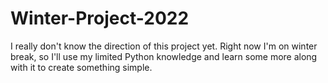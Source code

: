 # Winter-Project-2022
I really don't know the direction of this project yet. Right now I'm on winter break, so I'll use my limited Python knowledge and learn some more along with it to create something simple. 

